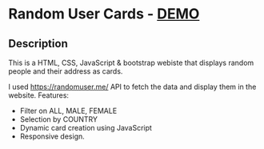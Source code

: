 # Random User Cards - [DEMO](https://raghusbhat.github.io/Random-User-Cards/)

## Description
This is a HTML, CSS, JavaScript & bootstrap webiste that displays random people and their address as cards.</br>


I used https://randomuser.me/ API to fetch the data and display them in the website.
Features:
- Filter on ALL, MALE, FEMALE
- Selection by COUNTRY
- Dynamic card creation using JavaScript
- Responsive design.
